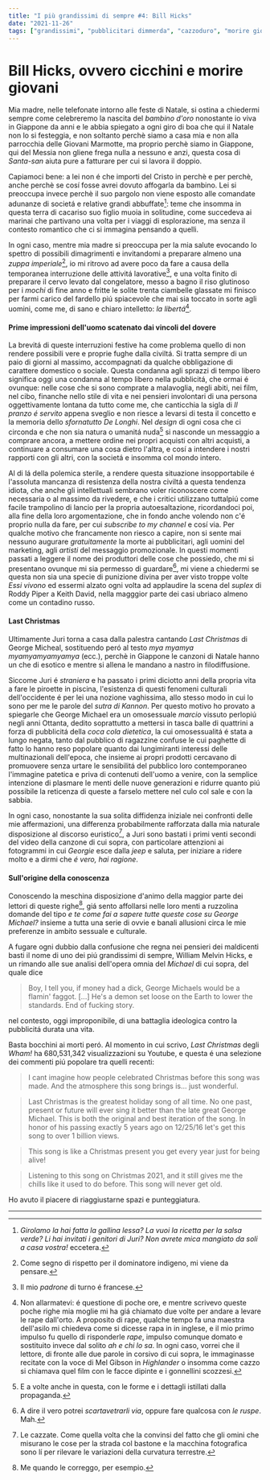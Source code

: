 ```yaml
---
title: "I più grandissimi di sempre #4: Bill Hicks"
date: "2021-11-26"
tags: ["grandissimi", "pubblicitari dimmerda", "cazzoduro", "morire giovani", "eroismo"]
---
```


# Bill Hicks, ovvero cicchini e morire giovani

Mia madre, nelle telefonate intorno alle feste di Natale, si ostina a chiedermi sempre come celebreremo la nascita del *bambino d'oro* nonostante io viva in Giappone da anni e le abbia spiegato a ogni giro di boa che qui il Natale non lo si festeggia, e non soltanto perchè siamo a casa mia e non alla parrocchia delle Giovani Marmotte, ma proprio perchè siamo in Giappone, qui del Messia non gliene frega nulla a nessuno e anzi, questa cosa di *Santa-san* aiuta pure a fatturare per cui si lavora il doppio.

Capiamoci bene: a lei non é che importi del Cristo in perchè e per perchè, anche perchè se cosí fosse avrei dovuto affogarla da bambino. Lei si preoccupa invece perchè il suo pargolo non viene esposto alle comandate adunanze di societá e relative grandi abbuffate[^1]: teme che insomma in questa terra di cacariso suo figlio muoia in solitudine, come succedeva ai marinai che partivano una volta per i viaggi di esplorazione, ma senza il contesto romantico che ci si immagina pensando a quelli. 

In ogni caso, mentre mia madre si preoccupa per la mia salute evocando lo spettro di possibili dimagrimenti e invitandomi a preparare almeno una *zuppa imperiale*[^2], io mi ritrovo ad avere poco da fare a causa della temporanea interruzione delle attivitá lavorative[^3], e una volta finito di preparare il cervo levato dal congelatore, messo a bagno il riso glutinoso per i *mochi* di fine anno e fritte le solite trenta ciambelle glassate mi finisco per farmi carico del fardello piú spiacevole che mai sia toccato in sorte agli uomini, come me, di sano e chiaro intelletto: *la libertá*[^4].

#### Prime impressioni dell'uomo scatenato dai vincoli del dovere

La brevitá di queste interruzioni festive ha come problema quello di non rendere possibili vere e proprie fughe dalla civiltá. Si tratta sempre di un paio di giorni al massimo, accompagnati da qualche obbligazione di carattere domestico o sociale. Questa condanna agli sprazzi di tempo libero significa oggi una condanna al tempo libero nella pubblicitá, che ormai é ovunque: nelle cose che si sono comprate a malavoglia, negli abiti, nei film, nel cibo, finanche nello stile di vita e nei pensieri involontari di una persona oggettivamente lontana da tutto come me, che canticchia la sigla di *Il pranzo é servito* appena sveglio e non riesce a levarsi di testa il concetto e la memoria dello *sfornatutto De Longhi*. Nel *design* di ogni cosa che ci circonda e che non sia natura o umanitá nuda[^5] si nasconde un messaggio a comprare ancora, a mettere ordine nei propri acquisti con altri acquisti, a continuare a consumare una cosa dietro l'altra, e cosí a intendere i nostri rapporti con gli altri, con la societá e insomma col mondo intero.

Al di lá della polemica sterile, a rendere questa situazione insopportabile é l'assoluta mancanza di resistenza della nostra civiltá a questa tendenza idiota, che anche gli intellettuali sembrano voler riconoscere come necessaria o al massimo da rivedere, e che i critici utilizzano tuttalpiú come facile trampolino di lancio per la propria autoesaltazione, ricordandoci poi, alla fine della loro argomentazione, che in fondo anche volendo non c'é proprio nulla da fare, per cui *subscribe to my channel* e cosí via. Per qualche motivo che francamente non riesco a capire, non si sente mai nessuno augurare *gratuitamente* la morte ai pubblicitari, agli uomini del marketing, agli *artisti* del messaggio promozionale. In questi momenti passati a leggere il nome dei produttori delle cose che possiedo, che mi si presentano ovunque mi sia permesso di guardare[^6], mi viene a chiedermi se questa non sia una specie di punizione divina per aver visto troppe volte *Essi vivono* ed essermi alzato ogni volta ad applaudire la scena del *suplex* di Roddy Piper a Keith David, nella magggior parte dei casi ubriaco almeno come un contadino russo. 

#### Last Christmas

Ultimamente Juri torna a casa dalla palestra cantando *Last Christmas* di George Micheal, sostituendo peró al testo *mya myamya myamyamyamyamya* (ecc.), perchè in Giappone le canzoni di Natale hanno un che di esotico e mentre si allena le mandano a nastro in filodiffusione.

Siccome Juri é *straniera* e ha passato i primi diciotto anni della propria vita a fare le piroette in piscina, l'esistenza di questi fenomeni culturali dell'occidente é per lei una nozione vaghissima, allo stesso modo in cui lo sono per me le parole del *sutra di Kannon*. Per questo motivo ho provato a spiegarle che George Michael era un omosessuale *marcio* vissuto perlopiú negli anni Ottanta, dedito soprattutto a mettersi in tasca balle di quattrini a forza di pubblicitá della *coca cola dietetica*, la cui omosessualitá é stata a lungo negata, tanto dal pubblico di ragazzine confuse le cui paghette di fatto lo hanno reso popolare quanto dai lungimiranti interessi delle multinazionali dell'epoca, che insieme ai propri prodotti cercavano di promuovere senza urtare le sensibilitá del pubblico loro contemporaneo l'immagine patetica e priva di contenuti dell'uomo a venire, con la semplice intenzione di plasmare le menti delle nuove generazioni e ridurre quanto piú possibile la reticenza di queste a farselo mettere nel culo col sale e con la sabbia.

In ogni caso, nonostante la sua solita diffidenza iniziale nei confronti delle mie affermazioni, una differenza probabilmente rafforzata dalla mia naturale disposizione al discorso euristico[^7], a Juri sono bastati i primi venti secondi del video della canzone di cui sopra, con particolare attenzioni ai fotogrammi in cui *Georgie* esce dalla *jeep* e saluta, per iniziare a ridere molto e a dirmi che *é vero, hai ragione*.

#### Sull'origine della conoscenza

Conoscendo la meschina disposizione d'animo della maggior parte dei lettori di queste righe[^9], giá sento affollarsi nelle loro menti a ruzzolina domande del tipo *e te come fai a sapere tutte queste cose su George Michael?* insieme a tutta una serie di ovvie e banali allusioni circa le mie preferenze in ambito sessuale e culturale.

A fugare ogni dubbio dalla confusione che regna nei pensieri dei maldicenti basti il nome di uno dei piú grandissimi di sempre, William Melvin Hicks, e un rimando alle sue analisi dell'opera omnia del *Michael* di cui sopra, del quale dice
>Boy, I tell you, if money had a dick, George Michaels would be a flamin' faggot. [...] He's a demon set loose on the Earth to lower the standards. End of fucking story.

nel contesto, oggi improponibile, di una battaglia ideologica contro la pubblicitá durata una vita.

Basta bocchini ai morti peró. Al momento in cui scrivo, *Last Christmas* degli *Wham!* ha 680,531,342 visualizzazioni su Youtube, e questa é una selezione dei commenti piú popolare tra quelli recenti:

> I cant imagine how people celebrated Christmas before this song was made. And the atmosphere this song brings is... just wonderful.

>Last Christmas is the greatest holiday song of all time. No one past, present or future will ever sing it better than the late great George Michael. This is both the original and best iteration of the song. In honor of his passing exactly 5 years ago on 12/25/16 let's get this song to over 1 billion views.

>This song  is like a Christmas present you get every year just for being alive!

>Listening to this song on Christmas 2021, and it still gives me the chills like it used to do before. This song will never get old.

Ho avuto il piacere di riaggiustarne spazi e punteggiatura.

___


[^1]: *Girolamo la hai fatta la gallina lessa? La vuoi la ricetta per la salsa verde? Li hai invitati i genitori di Juri? Non avrete mica mangiato da soli a casa vostra!* eccetera.
[^2]: Come segno di rispetto per il dominatore indigeno, mi viene da pensare.
[^3]: Il mio *padrone* di turno é francese.
[^4]: Non allarmatevi: é questione di poche ore, e mentre scrivevo queste poche righe mia moglie mi ha giá chiamato due volte per andare a levare le rape dall'orto. A proposito di rape, qualche tempo fa una maestra dell'asilo mi chiedeva come si dicesse rapa in in inglese, e il mio primo impulso fu quello di risponderle *rape*, impulso comunque domato e sostituito invece dal solito *ah e chi lo sa*. In ogni caso, vorrei che il lettore, di fronte alle due parole in corsivo di cui sopra, le immaginasse recitate con la voce di Mel Gibson in *Highlander* o insomma come cazzo si chiamava quel film con le facce dipinte e i gonnellini scozzesi.
[^5]: E a volte anche in questa, con le forme e i dettagli istillati dalla propaganda.
[^6]: A dire il vero potrei *scartavetrarli via*, oppure fare qualcosa con *le ruspe*. Mah.
[^7]: Le cazzate. Come quella volta che la convinsi del fatto che gli omini che misurano le cose per la strada col bastone e la macchina fotografica[^8] sono lí per rilevare le variazioni della curvatura terrestre.
[^8]: Sono sicuro che avete capito, non fatemi perdere tempo in spiegazioni superflue.
[^9]: Me quando le correggo, per esempio.
